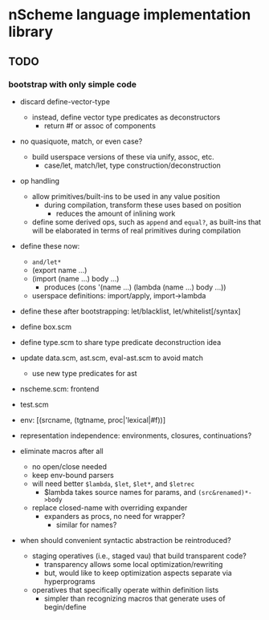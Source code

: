# nScheme language implementation library

## TODO

### bootstrap with only simple code

* discard define-vector-type
  * instead, define vector type predicates as deconstructors
    * return #f or assoc of components
* no quasiquote, match, or even case?
  * build userspace versions of these via unify, assoc, etc.
    * case/let, match/let, type construction/deconstruction

* op handling
  * allow primitives/built-ins to be used in any value position
    * during compilation, transform these uses based on position
      * reduces the amount of inlining work
  * define some derived ops, such as `append` and `equal?`, as built-ins that
    will be elaborated in terms of real primitives during compilation

* define these now:
  * `and/let*`
  * (export name ...)
  * (import (name ...) body ...)
    * produces (cons '(name ...) (lambda (name ...) body ...))
  * userspace definitions: import/apply, import->lambda
* define these after bootstrapping: let/blacklist, let/whitelist[/syntax]

* define box.scm
* define type.scm to share type predicate deconstruction idea
* update data.scm, ast.scm, eval-ast.scm to avoid match
  * use new type predicates for ast

* nscheme.scm: frontend
* test.scm

* env: [(srcname, (tgtname, proc|'lexical|#f))]
* representation independence: environments, closures, continuations?
* eliminate macros after all
  * no open/close needed
  * keep env-bound parsers
  * will need better `$lambda`, `$let`, `$let*`, and `$letrec`
    * $lambda takes source names for params, and `(src&renamed)*->body`
  * replace closed-name with overriding expander
    * expanders as procs, no need for wrapper?
      * similar for names?

* when should convenient syntactic abstraction be reintroduced?
  * staging operatives (i.e., staged vau) that build transparent code?
    * transparency allows some local optimization/rewriting
    * but, would like to keep optimization aspects separate via hyperprograms
  * operatives that specifically operate within definition lists
    * simpler than recognizing macros that generate uses of begin/define

